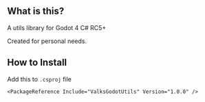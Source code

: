 ## What is this?
A utils library for Godot 4 C# RC5+

Created for personal needs.

## How to Install
Add this to `.csproj` file
```
<PackageReference Include="ValksGodotUtils" Version="1.0.0" />
```
